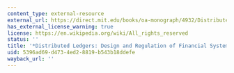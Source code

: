 ```yaml
---
content_type: external-resource
external_url: https://direct.mit.edu/books/oa-monograph/4932/Distributed-LedgersDesign-and-Regulation-of
has_external_license_warning: true
license: https://en.wikipedia.org/wiki/All_rights_reserved
status: ''
title: '*Distributed Ledgers: Design and Regulation of Financial Systems*'
uid: 5396ad69-d473-4ed2-8819-b543b18ddefe
wayback_url: ''
---
```


